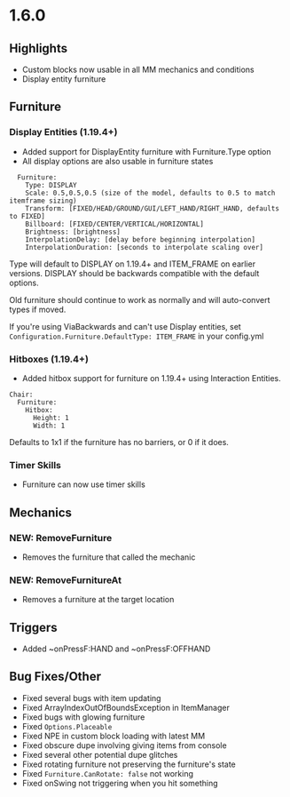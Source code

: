 1.6.0
=====

Highlights
----------
- Custom blocks now usable in all MM mechanics and conditions
- Display entity furniture

Furniture
---------
### Display Entities (1.19.4+)
- Added support for DisplayEntity furniture with Furniture.Type option 
- All display options are also usable in furniture states
```
  Furniture:
    Type: DISPLAY
    Scale: 0.5,0.5,0.5 (size of the model, defaults to 0.5 to match itemframe sizing)
    Transform: [FIXED/HEAD/GROUND/GUI/LEFT_HAND/RIGHT_HAND, defaults to FIXED]
    Billboard: [FIXED/CENTER/VERTICAL/HORIZONTAL]
    Brightness: [brightness]
    InterpolationDelay: [delay before beginning interpolation]
    InterpolationDuration: [seconds to interpolate scaling over]
```
Type will default to DISPLAY on 1.19.4+ and ITEM_FRAME on earlier versions. DISPLAY should be backwards compatible with the default options. 

Old furniture should continue to work as normally and will auto-convert types if moved. 

If you're using ViaBackwards and can't use Display entities, set `Configuration.Furniture.DefaultType: ITEM_FRAME` in your config.yml

### Hitboxes (1.19.4+)
- Added hitbox support for furniture on 1.19.4+ using Interaction Entities.
```
Chair:
  Furniture:
    Hitbox:
      Height: 1
      Width: 1
```
Defaults to 1x1 if the furniture has no barriers, or 0 if it does.

### Timer Skills
- Furniture can now use timer skills

Mechanics
---------
### NEW: RemoveFurniture
- Removes the furniture that called the mechanic

### NEW: RemoveFurnitureAt
- Removes a furniture at the target location

Triggers
--------
- Added ~onPressF:HAND and ~onPressF:OFFHAND

Bug Fixes/Other
---------------
- Fixed several bugs with item updating
- Fixed ArrayIndexOutOfBoundsException in ItemManager
- Fixed bugs with glowing furniture
- Fixed `Options.Placeable`
- Fixed NPE in custom block loading with latest MM
- Fixed obscure dupe involving giving items from console
- Fixed several other potential dupe glitches
- Fixed rotating furniture not preserving the furniture's state
- Fixed `Furniture.CanRotate: false` not working
- Fixed onSwing not triggering when you hit something